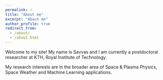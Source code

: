 ```yaml
---
permalink: /
title: "About me"
excerpt: "About me"
author_profile: true
redirect_from:
  - /about/
  - /about.html
---
```


Welcome to my site! My name is Savvas and I am currently a postdoctoral researcher at KTH, Royal Institute of Technology. 

My research interests are in the broader area of Space & Plasma Physics, Space Weather and Machine Learning applications.
